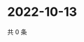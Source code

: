 # 2022-10-13

共 0 条

<!-- BEGIN WEIBO -->
<!-- 最后更新时间 Thu Oct 13 2022 18:21:15 GMT+0800 (China Standard Time) -->

<!-- END WEIBO -->
